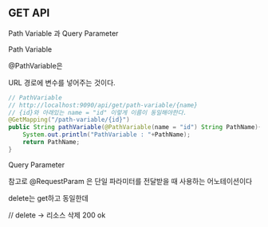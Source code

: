 ## GET API

Path Variable 과 Query Parameter



Path Variable

@PathVariable은

 URL 경로에 변수를 넣어주는 것이다.

```java
// PathVariable
// http://localhost:9090/api/get/path-variable/{name}
// {id}와 아래있는 name = "id" 이렇게 이름이 동일해야한다.
@GetMapping("/path-variable/{id}")
public String pathVariable(@PathVariable(name = "id") String PathName){
    System.out.println("PathVariable : "+PathName);
    return PathName;
}
```





Query Parameter

참고로 @RequestParam 은 단일 파라미터를 전달받을 때 사용하는 어노테이션이다





delete는 get하고 동일한데

// delete -> 리소스 삭제 200 ok

